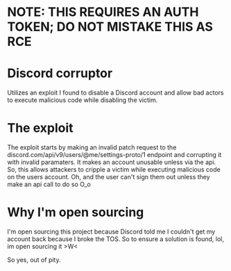 # NOTE: THIS REQUIRES AN AUTH TOKEN; DO NOT MISTAKE THIS AS RCE
# Discord corruptor

Utilizes an exploit I found to disable a Discord account and allow bad actors to execute malicious code while disabling the victim.

# The exploit
The exploit starts by making an invalid patch request to the discord.com/api/v9/users/@me/settings-proto/1 endpoint and corrupting it with invalid paramaters. 
It makes an account unusable unless via the api. So, this allows attackers to cripple a victim while executing malicious code on the users account. Oh, and the user can't sign them out unless they make an api call to do so O_o

# Why I'm open sourcing
I'm open sourcing this project because Discord told me I couldn't get my account back because I broke the TOS. So to ensure a solution is found, lol, im open sourcing it >W<

So yes, out of pity.
